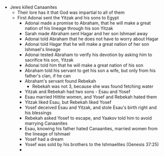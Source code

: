 - Jews killed Canaanites
	- Their lore has it that God was impartial to all of them
	- First Adonai sent the Yitzak and his sons to Egypt
		- Adonai made a promise to Abraham, that he will make a great nation of his lineage through his son Yitzak
		- Sarah made Abraham sent Hagar and her son Ishmael away
		- Adonai told Abraham that he does not have to worry about Hagar
		- Adonai told Hagar that he will make a great nation of her son Ishmael's lineage
		- Adonai tested Abraham to verify his devotion by asking him to sacrifice his son, Yitzak
		- Adonai told him that he will make a great nation of his son
		- Abraham told his servant to get his son a wife, but only from his father's clan, if he can
		- Abraham's servant found Rebekah
			- Rebekah was not 3, because she was found fetching water
		- Yitzak and Rebekah had two sons - Esau and Yosef
		- Esau married Hittite women, and Yosef and Rebekah hated them
		- Yitzak liked Esau, but Rebekah liked Yosef
		- Yosef deceived Esau and Yitzak, and stole Esau's birth right and his blessings
		- Rebekah asked Yosef to escape, and Yaakov told him to avoid marrying Canaanites
		- Esau, knowing his father hated Canaanties, married women from the lineage of Ishmael
		- Yosef had a dream
		- Yosef was sold by his brothers to the Ishmaelites (Genesis 37:25)
		- 